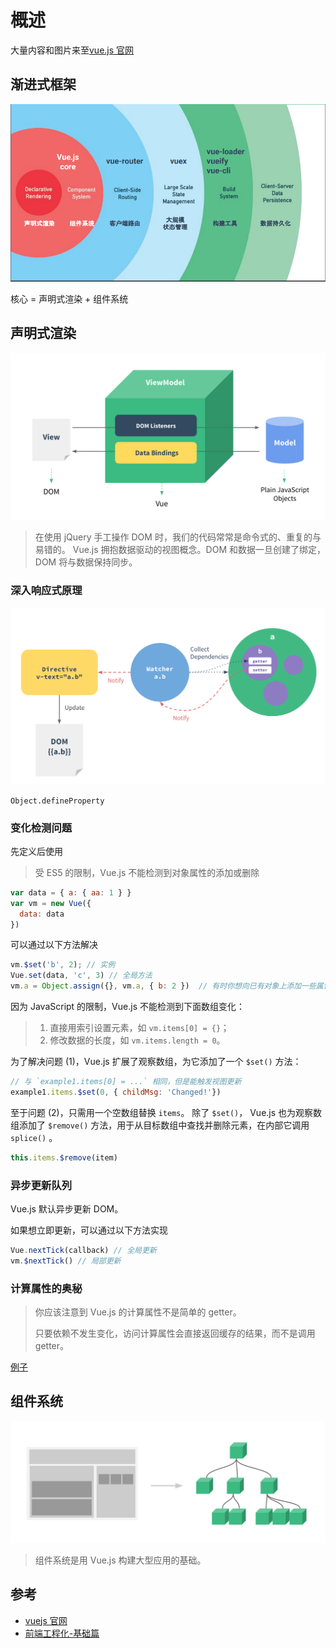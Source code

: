 # 概述
大量内容和图片来至[vue.js 官网](1)

## 渐进式框架

![progressive](images/pro.png)

核心 = 声明式渲染 + 组件系统

## 声明式渲染

![MVVM](images/mvvm.png)

> 在使用 jQuery 手工操作 DOM 时，我们的代码常常是命令式的、重复的与易错的。
> Vue.js 拥抱数据驱动的视图概念。DOM 和数据一旦创建了绑定，DOM 将与数据保持同步。

### 深入响应式原理

![data](images/data.png)

`Object.defineProperty`

### 变化检测问题

先定义后使用

> 受 ES5 的限制，Vue.js 不能检测到对象属性的添加或删除

```` javascript
var data = { a: { aa: 1 } }
var vm = new Vue({
  data: data
})
````

可以通过以下方法解决
```` javascript
vm.$set('b', 2); // 实例
Vue.set(data, 'c', 3) // 全局方法
vm.a = Object.assign({}, vm.a, { b: 2 })  // 有时你想向已有对象上添加一些属性
````

因为 JavaScript 的限制，Vue.js 不能检测到下面数组变化：

> 1. 直接用索引设置元素，如 `vm.items[0] = {}`；
> 2. 修改数据的长度，如 `vm.items.length = 0`。

为了解决问题 (1)，Vue.js 扩展了观察数组，为它添加了一个 `$set()` 方法：

```` javascript
// 与 `example1.items[0] = ...` 相同，但是能触发视图更新
example1.items.$set(0, { childMsg: 'Changed!'})
````

至于问题 (2)，只需用一个空数组替换 `items`。
除了 `$set()`， Vue.js 也为观察数组添加了 `$remove()` 方法，用于从目标数组中查找并删除元素，在内部它调用 `splice()` 。

```` javascript
this.items.$remove(item)
````

### 异步更新队列

Vue.js 默认异步更新 DOM。

如果想立即更新，可以通过以下方法实现

```` javascript
Vue.nextTick(callback) // 全局更新
vm.$nextTick() // 局部更新
````

### 计算属性的奥秘

> 你应该注意到 Vue.js 的计算属性不是简单的 getter。
> 
> 只要依赖不发生变化，访问计算属性会直接返回缓存的结果，而不是调用 getter。

[例子](http://cn.vuejs.org/guide/reactivity.html#u8BA1_u7B97_u5C5E_u6027_u7684_u5965_u79D8)

## 组件系统

![components](images/components.png)

> 组件系统是用 Vue.js 构建大型应用的基础。

## 参考

* [vuejs 官网](1)
* [前端工程化-基础篇](https://github.com/fouber/blog/issues/10)

[1]:https://vuejs.org
